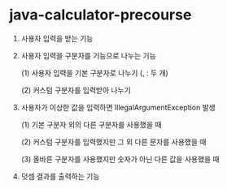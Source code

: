 # java-calculator-precourse

1. 사용자 입력을 받는 기능
2. 사용자 입력을 구분자를 기능으로 나누는 기능

   (1) 사용자 입력을 기본 구분자로 나누기 (, : 두 개)

   (2) 커스텀 구분자를 입력받아 나누기
3. 사용자가 이상한 값을 입력하면 IllegalArgumentException 발생

   (1) 기본 구분자 외의 다른 구분자를 사용했을 때

   (2) 커스텀 구분자를 입력했지만 그 외 다른 문자를 사용했을 때

   (3) 올바른 구분자를 사용했지만 숫자가 아닌 다른 값을 사용했을 때
4. 덧셈 결과를 출력하는 기능